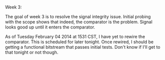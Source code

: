 Week 3:

The goal of week 3 is to resolve the signal integrity issue. Initial probing 
with the scope shows that indeed, the comparator is the problem. Signal 
looks good up until it enters the comparator. 

As of Tuesday February 04 2014 at 1531 CST, I have yet to rewire the 
comparator. This is scheduled for later tonight. Once rewired, I should be 
getting a functional bitstream that passes initial tests. Don't know if I'll 
get to that tonight or not though.

